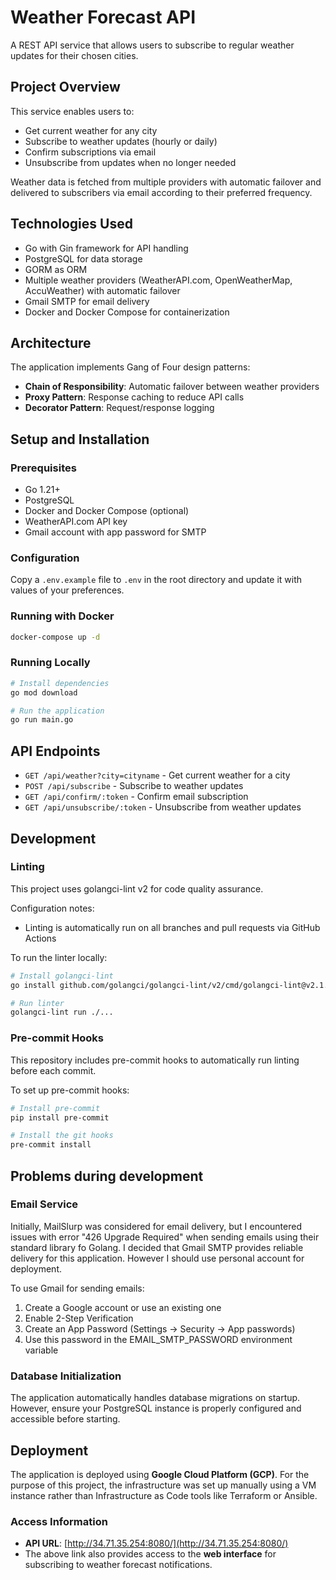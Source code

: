 # Weather Forecast API

A REST API service that allows users to subscribe to regular weather updates for their chosen cities.

## Project Overview

This service enables users to:
- Get current weather for any city
- Subscribe to weather updates (hourly or daily)
- Confirm subscriptions via email
- Unsubscribe from updates when no longer needed

Weather data is fetched from multiple providers with automatic failover and delivered to subscribers via email according to their preferred frequency.

## Technologies Used

- Go with Gin framework for API handling
- PostgreSQL for data storage
- GORM as ORM
- Multiple weather providers (WeatherAPI.com, OpenWeatherMap, AccuWeather) with automatic failover
- Gmail SMTP for email delivery
- Docker and Docker Compose for containerization

## Architecture

The application implements Gang of Four design patterns:
- **Chain of Responsibility**: Automatic failover between weather providers
- **Proxy Pattern**: Response caching to reduce API calls
- **Decorator Pattern**: Request/response logging

## Setup and Installation

### Prerequisites

- Go 1.21+
- PostgreSQL
- Docker and Docker Compose (optional)
- WeatherAPI.com API key
- Gmail account with app password for SMTP

### Configuration

Copy a `.env.example` file to `.env` in the root directory and update it with values of your preferences.

### Running with Docker

```bash
docker-compose up -d
```

### Running Locally

```bash
# Install dependencies
go mod download

# Run the application
go run main.go
```

## API Endpoints

- `GET /api/weather?city=cityname` - Get current weather for a city
- `POST /api/subscribe` - Subscribe to weather updates
- `GET /api/confirm/:token` - Confirm email subscription
- `GET /api/unsubscribe/:token` - Unsubscribe from weather updates

## Development

### Linting

This project uses golangci-lint v2 for code quality assurance.

Configuration notes:
- Linting is automatically run on all branches and pull requests via GitHub Actions

To run the linter locally:

```bash
# Install golangci-lint
go install github.com/golangci/golangci-lint/v2/cmd/golangci-lint@v2.1.6

# Run linter
golangci-lint run ./...
```

### Pre-commit Hooks

This repository includes pre-commit hooks to automatically run linting before each commit.

To set up pre-commit hooks:

```bash
# Install pre-commit
pip install pre-commit

# Install the git hooks
pre-commit install
```

## Problems during development

### Email Service

Initially, MailSlurp was considered for email delivery, but I encountered issues with error "426 Upgrade Required" when sending emails using their standard library fo Golang. I decided that Gmail SMTP provides reliable delivery for this application. However I should use personal account for deployment.

To use Gmail for sending emails:
1. Create a Google account or use an existing one
2. Enable 2-Step Verification
3. Create an App Password (Settings → Security → App passwords)
4. Use this password in the EMAIL_SMTP_PASSWORD environment variable

### Database Initialization

The application automatically handles database migrations on startup. However, ensure your PostgreSQL instance is properly configured and accessible before starting.

## Deployment

The application is deployed using **Google Cloud Platform (GCP)**. For the purpose of this project, the infrastructure was set up manually using a VM instance rather than Infrastructure as Code tools like Terraform or Ansible.

### Access Information

- **API URL**: [http://34.71.35.254:8080/](http://34.71.35.254:8080/)
- The above link also provides access to the **web interface** for subscribing to weather forecast notifications.
